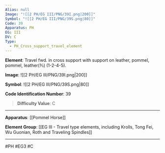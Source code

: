 ```yaml
---
Alias: null
Image: "![[2 PH/EG III/PNG/39I.png|200]]"
Symbol: "![[2 PH/EG III/PNG/39S.png|80]]"
Code: 39
Apparatus: PH
EG: III
DV: C
Type:
  - PH_Cross_support_travel_element
---
```

**Element**: Travel fwd. in cross support with support on leather, pommel, pommel, leather(3⁄3) (1-2-4-5).

**Image**:
![[2 PH/EG III/PNG/39I.png|200]]

**Symbol**:
![[2 PH/EG III/PNG/39S.png|80]]

**Code Identification Number**: 39

>**Difficulty Value**: C

___
**Apparatus**: [[Pommel Horse]]

**Element Group**: [[EG III - Travel type elements, including Krolls, Tong Fei, Wu Guonian, Roth and Traveling Spindles]]
___
#PH #EG3 #C
